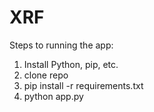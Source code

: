 # XRF

Steps to running the app:
1) Install Python, pip, etc.
2) clone repo
3) pip install -r requirements.txt
4) python app.py
